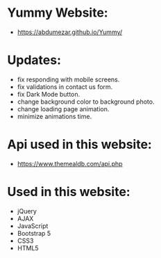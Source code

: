 # Yummy Website:
  - https://abdumezar.github.io/Yummy/
 #
 # Updates:
  - fix responding with mobile screens.
  - fix validations in contact us form.
  - fix Dark Mode button.
  - change background color to background photo.
  - change loading page animation.
  - minimize animations time.
#
# Api used in this website:
  - https://www.themealdb.com/api.php
#
# Used in this website:  
  - jQuery
  - AJAX
  - JavaScript
  - Bootstrap 5
  - CSS3
  - HTML5
